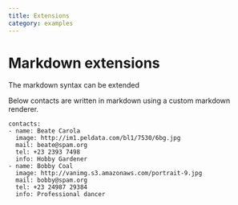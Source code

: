```yaml
---
title: Extensions
category: examples
---
```


# Markdown extensions

The markdown syntax can be extended

Below contacts are written in markdown using a custom markdown renderer.

```gbif
contacts:
- name: Beate Carola
  image: http://im1.peldata.com/bl1/7530/6bg.jpg
  mail: beate@spam.org
  tel: +23 2393 7498
  info: Hobby Gardener
- name: Bobby Coal
  image: http://vanimg.s3.amazonaws.com/portrait-9.jpg
  mail: bobby@spam.org
  tel: +23 24987 29384
  info: Professional dancer
```